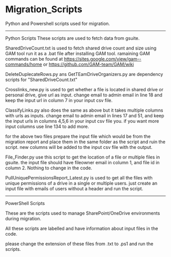 # Migration_Scripts
Python and Powershell scripts used for migration.
________________________________________________________________________________________________________________________________________________________________________________________________
Python Scripts
These scripts are used to fetch data from gsuite.

SharedDriveCount.txt is used to fetch shared drive count and size using GAM tool run it as a .bat file after installing GAM tool.
ramaining GAM commands can be found at https://sites.google.com/view/gam--commands/home or https://github.com/GAM-team/GAM/wiki

DeleteDuplecateRows.py ans GetTEamDriveOrganizers.py are dependency scripts for "SharedDriveCount.txt"

Crosslinks_new.py is used to get whether a file is located in shared drive or personal drive, give url as input. change email to admin email in line 18 and keep the input url in column 7 in your input csv file.

ClassifyLinks.py  also does the same as above but it takes multiple columns with urls as inputs. change email to admin email in lines 17 and 51, and keep the input urls in columns 4,5,6 in your input csv file you. if you want more input columns use line 134 to add more.

for the above two files prepare the input file which would be from the migration report and place them in the same folder as the script and ruin the script. new columns will be added to the input csv file with the output.

File_Finder.py use this script to get the location of a file or multiple files in gsuite. the input file should have fileowner email in column 1, and file id in column 2. Nothing to change in the code.

PullUniquePermissionsReport_Latest.py is used to get all the files with unique permissions of a drive in a single or multiple users. just create an input file with emails of users without a header and run the script.
________________________________________________________________________________________________________________________________________________________________________________________________

PowerShell Scripts

These are the scripts used to manage SharePoint/OneDrive environments during migration. 

All these scripts are labelled and have information about input files in the code. 

please change the extension of these files from .txt to .ps1 and run the scripts. 
